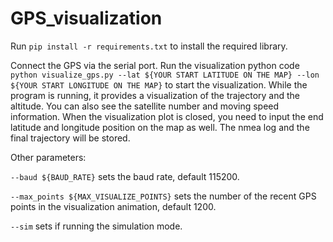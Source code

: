 # GPS_visualization

Run `pip install -r requirements.txt` to install the required library.

Connect the GPS via the serial port. Run the visualization python code
`python visualize_gps.py --lat ${YOUR START LATITUDE ON THE MAP} --lon ${YOUR START LONGITUDE ON THE MAP}` to start the visualization. While the program is running, it provides a visualization of the trajectory and the altitude. You can also see the satellite number and moving speed information. When the visualization plot is closed, you need to input the end latitude and longitude position on the map as well.
The nmea log and the final trajectory will be stored.

Other parameters:

`--baud ${BAUD_RATE}` sets the baud rate, default 115200.

`--max_points ${MAX_VISUALIZE_POINTS}` sets the number of the recent GPS points in the visualization animation, default 1200.

`--sim` sets if running the simulation mode.